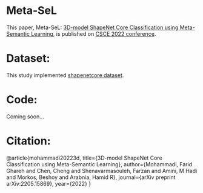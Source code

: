 # Meta-SeL
This paper, Meta-SeL: [3D-model ShapeNet Core Classification
using Meta-Semantic Learning](https://arxiv.org/pdf/2205.15869.pdf), is published on [CSCE 2022 conference](https://american-cse.org/csce2022/deadlines). 

# Dataset:
This study implemented [shapenetcore dataset](https://shapenet.org/).

# Code: 
Coming soon...

# Citation:
  @article{mohammadi20223d,
    title={3D-model ShapeNet Core Classification using Meta-Semantic Learning},
    author={Mohammadi, Farid Ghareh and Chen, Cheng and Shenavarmasouleh, Farzan and Amini, M Hadi and Morkos, Beshoy and Arabnia, Hamid R},
    journal={arXiv preprint arXiv:2205.15869},
    year={2022}
  }
